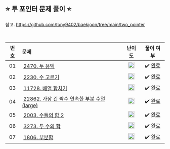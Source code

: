 ## ⭐️ 투 포인터 문제 풀이 ⭐️ 

참고. https://github.com/tony9402/baekjoon/tree/main/two_pointer

<br>

| **번호** | **문제** | **난이도** | **풀이 여부** |
|:--------:|:--------|:----------:|:-----------:|
| 01 | &nbsp;[2470. 두 용액](https://www.acmicpc.net/problem/2470)&nbsp;&nbsp; | &nbsp;&nbsp;<img src="https://github.com/yuuforest/Baekjoon/assets/97596022/85149378-3937-4538-8a9b-1b178253c958" width="20"/>&nbsp;&nbsp; | &nbsp;✔️ [완료](https://github.com/yuuforest/Baekjoon/blob/main/python/%ED%88%AC%20%ED%8F%AC%EC%9D%B8%ED%84%B0/Prob2470.py)&nbsp; |
| 02 | &nbsp;[2230. 수 고르기](https://www.acmicpc.net/problem/2230)&nbsp;&nbsp; | &nbsp;&nbsp;<img src="https://github.com/yuuforest/Baekjoon/assets/97596022/85149378-3937-4538-8a9b-1b178253c958" width="20"/>&nbsp;&nbsp; | &nbsp;✔️ [완료](https://github.com/yuuforest/Baekjoon/blob/main/python/%ED%88%AC%20%ED%8F%AC%EC%9D%B8%ED%84%B0/Prob2230.py)&nbsp; |
| 03 | &nbsp;[11728. 배열 합치기](https://www.acmicpc.net/problem/11728)&nbsp;&nbsp; | &nbsp;&nbsp;<img src="https://github.com/yuuforest/Baekjoon/assets/97596022/16c246cd-0ac7-4c70-8e59-ae53094efefd" width="20"/>&nbsp;&nbsp; | &nbsp;✔️ [완료](https://github.com/yuuforest/Baekjoon/blob/main/python/%ED%88%AC%20%ED%8F%AC%EC%9D%B8%ED%84%B0/Prob11728.py)&nbsp; |
| 04 | &nbsp;[22862. 가장 긴 짝수 연속한 부분 수열 (large)](https://www.acmicpc.net/problem/22862)&nbsp;&nbsp; | &nbsp;&nbsp;<img src="https://github.com/yuuforest/Baekjoon/assets/97596022/85149378-3937-4538-8a9b-1b178253c958" width="20"/>&nbsp;&nbsp; | &nbsp;✔️ [완료](https://github.com/yuuforest/Baekjoon/blob/main/python/%ED%88%AC%20%ED%8F%AC%EC%9D%B8%ED%84%B0/Prob22862.py)&nbsp; |
| 05 | &nbsp;[2003. 수들의 합 2](https://www.acmicpc.net/problem/2003)&nbsp;&nbsp; | &nbsp;&nbsp;<img src="https://github.com/yuuforest/Baekjoon/assets/97596022/3c7e9f4b-e603-404f-b612-258d66475421" width="20"/>&nbsp;&nbsp; | &nbsp;✔️ [완료](https://github.com/yuuforest/Baekjoon/blob/main/python/%ED%88%AC%20%ED%8F%AC%EC%9D%B8%ED%84%B0/Prob2003.py)&nbsp; |
| 06 | &nbsp;[3273. 두 수의 합](https://www.acmicpc.net/problem/3273)&nbsp;&nbsp; | &nbsp;&nbsp;<img src="https://github.com/yuuforest/Baekjoon/assets/97596022/07accbcc-b7bc-4a50-a82e-37f90db6a48f" width="20"/>&nbsp;&nbsp; | &nbsp;✔️ [완료](https://github.com/yuuforest/Baekjoon/blob/main/python/%ED%88%AC%20%ED%8F%AC%EC%9D%B8%ED%84%B0/Prob3273.py)&nbsp; |
| 07 | &nbsp;[1806. 부분합](https://www.acmicpc.net/problem/1806)&nbsp;&nbsp; | &nbsp;&nbsp;<img src="https://github.com/yuuforest/Baekjoon/assets/97596022/faf1d147-b8a1-40f5-9f8f-604d534ab16c" width="20"/>&nbsp;&nbsp; | &nbsp;✔️ [완료](https://github.com/yuuforest/Baekjoon/blob/main/python/%ED%88%AC%20%ED%8F%AC%EC%9D%B8%ED%84%B0/Prob1806.py)&nbsp; |